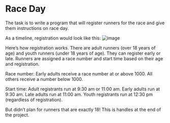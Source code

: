 # Race Day

The task is to write a program that will register runners for the race and give them instructions on race day.

As a timeline, registration would look like this:
![image](https://user-images.githubusercontent.com/73076876/134794323-5cdcc890-11df-4f39-8d52-fbe8b1b61f0c.png)

Here’s how registration works. There are adult runners (over 18 years of age) and youth runners (under 18 years of age). They can register early or late. Runners are assigned a race number and start time based on their age and registration.

Race number:
  Early adults receive a race number at or above 1000.
  All others receive a number below 1000.

Start time:
  Adult registrants run at 9:30 am or 11:00 am.
  Early adults run at 9:30 am.
  Late adults run at 11:00 am.
  Youth registrants run at 12:30 pm (regardless of registration).
  
But didn’t plan for runners that are exactly 18! This is handles at the end of the project.
